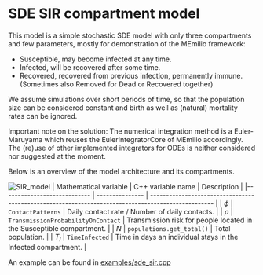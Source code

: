 
# SDE SIR compartment model

This model is a simple stochastic SDE model with only three compartments and few parameters, mostly for demonstration of the MEmilio framework:
- Susceptible, may become infected at any time.
- Infected, will be recovered after some time.
- Recovered, recovered from previous infection, permanently immune. (Sometimes also Removed for Dead or Recovered together)

We assume simulations over short periods of time, so that the population size can be considered constant and birth as well as (natural) mortality rates can be ignored. 

Important note on the solution: The numerical integration method is a Euler-Maruyama which reuses the EulerIntegratorCore of MEmilio accordingly. The (re)use of other implemented integrators for ODEs is neither considered nor suggested at the moment.

Below is an overview of the model architecture and its compartments.

![SIR_model](https://github.com/SciCompMod/memilio/assets/69154294/8da7f468-4561-45ae-8034-4b54ebf8efa5)
| Mathematical variable                   | C++ variable name | Description |
|---------------------------- | --------------- | -------------------------------------------------------------------------------------------------- |
| $\phi$                      |  `ContactPatterns`               | Daily contact rate / Number of daily contacts. |
| $\rho$                      |  `TransmissionProbabilityOnContact`               | Transmission risk for people located in the Susceptible compartment. |
| $N$                         | `populations.get_total()`   | Total population. |
| $T_{I}$                    |  `TimeInfected`               | Time in days an individual stays in the Infected compartment. |

An example can be found in [examples/sde_sir.cpp](../../examples/sde_sir.cpp)
